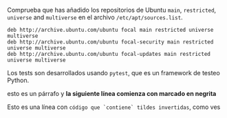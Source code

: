 Comprueba que has añadido los repositorios de Ubuntu `main`, `restricted`,
`universe` and `multiverse` en el archivo `/etc/apt/sources.list`.

```
deb http://archive.ubuntu.com/ubuntu focal main restricted universe multiverse
deb http://archive.ubuntu.com/ubuntu focal-security main restricted universe multiverse
deb http://archive.ubuntu.com/ubuntu focal-updates main restricted universe multiverse
```

Los tests son desarrollados usando `pytest`, que es un framework de testeo Python.

esto es un párrafo y **la siguiente línea comienza con marcado en negrita**

Esto es una línea con ``código que `contiene` tildes invertidas``, como ves
